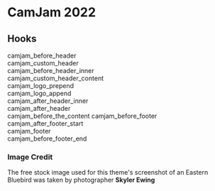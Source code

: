# CamJam 2022

## Hooks
camjam_before_header \
camjam_custom_header \
camjam_before_header_inner \
camjam_custom_header_content \
camjam_logo_prepend \
camjam_logo_append \
camjam_after_header_inner \
camjam_after_header \
camjam_before_the_content
camjam_before_footer \
camjam_after_footer_start \
camjam_footer \
camjam_before_footer_end


### Image Credit
The free stock image used for this theme's screenshot of an Eastern Bluebird was taken by photographer **Skyler Ewing**
